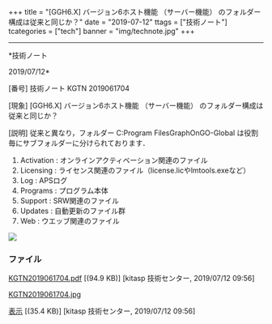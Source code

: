 ﻿+++
title = "[GGH6.X] バージョン6ホスト機能 （サーバー機能） のフォルダー構成は従来と同じか？"
date = "2019-07-12"
ttags = ["技術ノート"]
tcategories = ["tech"]
banner = "img/technote.jpg"
+++

-----------------------------------------------------------------------------------------------------------------------------

*技術ノート

2019/07/12*


[番号]
技術ノート KGTN 2019061704

[現象]
[GGH6.X] バージョン6ホスト機能 （サーバー機能）
のフォルダー構成は従来と同じか？

[説明]
従来と異なり，フォルダー C:Program FilesGraphOnGO-Global
は役割毎にサブフォルダーに分けられております．

1. Activation : オンラインアクティベーション関連のファイル
2. Licensing : ライセンス関連のファイル（license.licやlmtools.exeなど）
3. Log : APSログ
4. Programs : プログラム本体
5. Support : SRW関連のファイル
6. Updates : 自動更新のファイル群
7. Web : ウエッブ関連のファイル

![](http://techreport.kitasp.net/attachments/download/4305/KGTN2019061704.jpg)


### ファイル

 
 


[KGTN2019061704.pdf](http://techreport.kitasp.net/attachments/download/4304/KGTN2019061704.pdf)
 [(94.9 KB)] [kitasp 技術センター, 2019/07/12
09:56]

[KGTN2019061704.jpg](http://techreport.kitasp.net/attachments/download/4305/KGTN2019061704.jpg)

[表示](http://techreport.kitasp.net/attachments/4305/KGTN2019061704.jpg "表示")
 [(35.4 KB)] [kitasp 技術センター, 2019/07/12
09:56]


 


 

